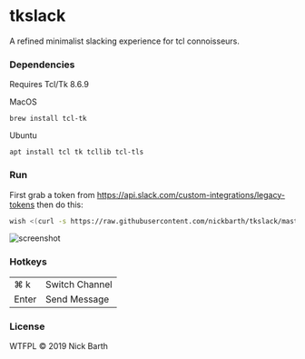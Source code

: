 # tkslack

A refined minimalist slacking experience for tcl connoisseurs.

### Dependencies

Requires Tcl/Tk 8.6.9

MacOS

```
brew install tcl-tk
```

Ubuntu

```
apt install tcl tk tcllib tcl-tls
```

### Run

First grab a token from https://api.slack.com/custom-integrations/legacy-tokens then do this:

```bash
wish <(curl -s https://raw.githubusercontent.com/nickbarth/tkslack/master/main.tcl)
```

![screenshot](https://raw.githubusercontent.com/nickbarth/tkslack/master/screenshot.png)

### Hotkeys 

<table>
  <tr>
    <td>⌘ k</td><td>Switch Channel</td>
  </tr>
  <tr>
    <td>Enter</td><td>Send Message</td>
  </tr>
</table>

### License
WTFPL &copy; 2019 Nick Barth
